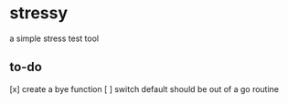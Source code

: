 # stressy
a simple stress test tool

## to-do
[x] create a bye function
[ ] switch default should be out of a go routine
